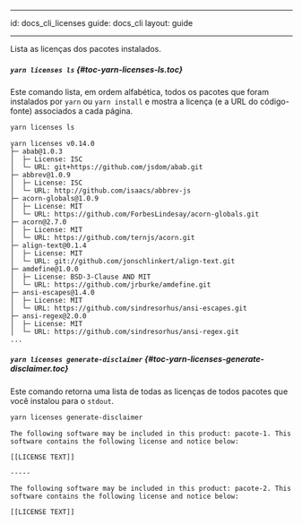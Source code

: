 * * *

id: docs_cli_licenses guide: docs_cli layout: guide

* * *

<p class="lead">Lista as licenças dos pacotes instalados.</p>

##### `yarn licenses ls` [](#toc-yarn-licenses-ls){#toc-yarn-licenses-ls.toc}

Este comando lista, em ordem alfabética, todos os pacotes que foram instalados por `yarn` ou `yarn install` e mostra a licença (e a URL do código-fonte) associados a cada página.

```sh
yarn licenses ls
```

    yarn licenses v0.14.0
    ├─ abab@1.0.3
    │  ├─ License: ISC
    │  └─ URL: git+https://github.com/jsdom/abab.git
    ├─ abbrev@1.0.9
    │  ├─ License: ISC
    │  └─ URL: http://github.com/isaacs/abbrev-js
    ├─ acorn-globals@1.0.9
    │  ├─ License: MIT
    │  └─ URL: https://github.com/ForbesLindesay/acorn-globals.git
    ├─ acorn@2.7.0
    │  ├─ License: MIT
    │  └─ URL: https://github.com/ternjs/acorn.git
    ├─ align-text@0.1.4
    │  ├─ License: MIT
    │  └─ URL: git://github.com/jonschlinkert/align-text.git
    ├─ amdefine@1.0.0
    │  ├─ License: BSD-3-Clause AND MIT
    │  └─ URL: https://github.com/jrburke/amdefine.git
    ├─ ansi-escapes@1.4.0
    │  ├─ License: MIT
    │  └─ URL: https://github.com/sindresorhus/ansi-escapes.git
    ├─ ansi-regex@2.0.0
    │  ├─ License: MIT
    │  └─ URL: https://github.com/sindresorhus/ansi-regex.git
    ...
    

##### `yarn licenses generate-disclaimer` [](#toc-yarn-licenses-generate-disclaimer){#toc-yarn-licenses-generate-disclaimer.toc}

Este comando retorna uma lista de todas as licenças de todos pacotes que você instalou para o `stdout`.

```sh
yarn licenses generate-disclaimer
```

    The following software may be included in this product: pacote-1. This software contains the following license and notice below:
    
    [[LICENSE TEXT]]
    
    -----
    
    The following software may be included in this product: pacote-2. This software contains the following license and notice below:
    
    [[LICENSE TEXT]]